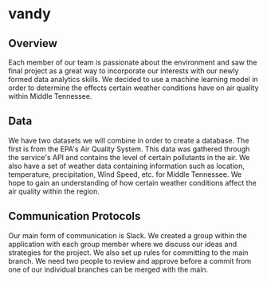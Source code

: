 # vandy

## Overview

Each member of our team is passionate about the environment and saw the final project as a great way to incorporate our interests with our newly formed data analytics skills.  We decided to use a machine learning model in order to determine the effects certain weather conditions have on air quality within Middle Tennessee.

## Data 
We have two datasets we will combine in order to create a database.  The first is from the EPA's Air Quality System.  This data was gathered through the service's API and contains the level of certain pollutants in the air.  We also have a set of weather data containing information such as location, temperature, precipitation, Wind Speed, etc. for Middle Tennessee.  We hope to gain an understanding of how certain weather conditions affect the air quality within the region.


## Communication Protocols
Our main form of communication is Slack.  We created a group within the application with each group member where we discuss our ideas and strategies for the project.
We also set up rules for committing to the main branch.  We need two people to review and approve before a commit from one of our individual branches can be merged with the main.
